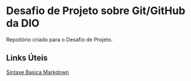# Desafio de Projeto sobre Git/GitHub da DIO
Repoitório criado para o Desafio de Projeto.

## Links Úteis
[Sintaxe Basica Markdown](https://www.markdownguide.org/basic-syntax/)
